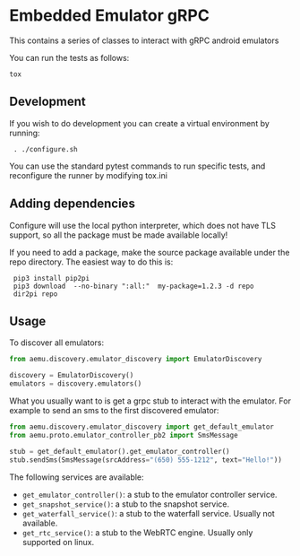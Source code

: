 # Embedded Emulator gRPC

This contains a series of classes to interact with gRPC android emulators

You can run the tests as follows:

    tox

## Development

If you wish to do development you can create a virtual
environment by running:

     . ./configure.sh

You can use the standard pytest commands to run specific tests, and
reconfigure the runner by modifying tox.ini

## Adding dependencies

Configure will use the local python interpreter, which does not
have TLS support, so all the package must be made available locally!

If you need to add a package, make the source package available under the
repo directory. The easiest way to do this is:

     pip3 install pip2pi
     pip3 download  --no-binary ":all:"  my-package=1.2.3 -d repo
     dir2pi repo

## Usage

To discover all emulators:

```python
from aemu.discovery.emulator_discovery import EmulatorDiscovery

discovery = EmulatorDiscovery()
emulators = discovery.emulators()
```

What you usually want to is get a grpc stub to interact with the emulator.
For example to send an sms to the first discovered emulator:

```python
from aemu.discovery.emulator_discovery import get_default_emulator
from aemu.proto.emulator_controller_pb2 import SmsMessage

stub = get_default_emulator().get_emulator_controller()
stub.sendSms(SmsMessage(srcAddress="(650) 555-1212", text="Hello!"))
```

The following services are available:

- `get_emulator_controller()`: a stub to the emulator controller service.
- `get_snapshot_service()`: a stub to the snapshot service.
- `get_waterfall_service()`:  a stub to the waterfall service. Usually not available.
- `get_rtc_service()`: a stub to the WebRTC engine. Usually only supported on linux.

